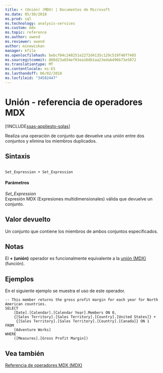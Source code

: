 ```yaml
---
title: + (Unión) (MDX) | Documentos de Microsoft
ms.date: 05/30/2018
ms.prod: sql
ms.technology: analysis-services
ms.custom: mdx
ms.topic: reference
ms.author: owend
ms.reviewer: owend
author: minewiskan
manager: kfile
ms.openlocfilehash: bebcf04c248251e2272d4135c129c519f48f7405
ms.sourcegitcommit: 808d23a654ef03ea16db1aa23edab496b73e5072
ms.translationtype: MT
ms.contentlocale: es-ES
ms.lasthandoff: 06/02/2018
ms.locfileid: "34582447"
---
```

# <a name="union---mdx-operator-reference"></a>Unión - referencia de operadores MDX
[!INCLUDE[ssas-appliesto-sqlas](../includes/ssas-appliesto-sqlas.md)]

  Realiza una operación de conjunto que devuelve una unión entre dos conjuntos y elimina los miembros duplicados.  
  
## <a name="syntax"></a>Sintaxis  
  
```  
  
Set_Expression + Set_Expression      
```  
  
#### <a name="parameters"></a>Parámetros  
 *Set_Expression*  
 Expresión MDX (Expresiones multidimensionales) válida que devuelve un conjunto.  
  
## <a name="return-value"></a>Valor devuelto  
 Un conjunto que contiene los miembros de ambos conjuntos especificados.  
  
## <a name="remarks"></a>Notas  
 El **+ (unión)** operador es funcionalmente equivalente a la [unión &#40;MDX&#41; ](../mdx/union-mdx.md) (función).  
  
## <a name="examples"></a>Ejemplos  
 En el siguiente ejemplo se muestra el uso de este operador.  
  
```  
-- This member returns the gross profit margin for each year for North American countries.  
SELECT   
    [Date].[Calendar].[Calendar Year].Members ON 0,  
    {[Sales Territory].[Sales Territory].[Country].[United States]} +  
     {[Sales Territory].[Sales Territory].[Country].[Canada]} ON 1  
FROM  
    [Adventure Works]  
WHERE  
    ([Measures].[Gross Profit Margin])  
```  
  
## <a name="see-also"></a>Vea también  
 [Referencia de operadores MDX &#40;MDX&#41;](../mdx/mdx-operator-reference-mdx.md)  
  
  
